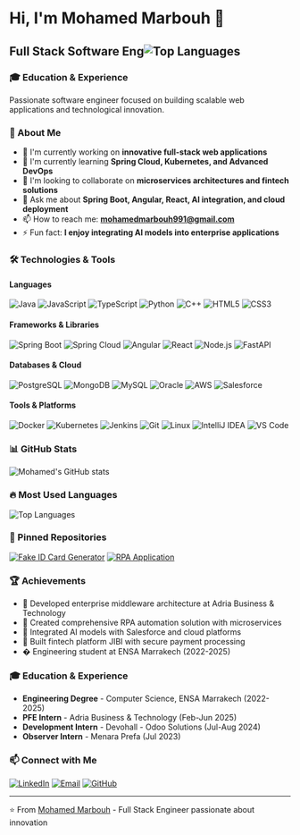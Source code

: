 # Hi, I'm Mohamed Marbouh 👋

## Full Stack Software Eng![Top Languages](https://github-readme-stats.vercel.app/api/top-langs/?username=GithubMarbouh&layout=compact&theme=dark)

### 🎓 Education & Experience

Passionate software engineer focused on building scalable web applications and technological innovation.

### 🚀 About Me
- 🔭 I'm currently working on **innovative full-stack web applications**
- 🌱 I'm currently learning **Spring Cloud, Kubernetes, and Advanced DevOps**
- 👯 I'm looking to collaborate on **microservices architectures and fintech solutions**
- 💬 Ask me about **Spring Boot, Angular, React, AI integration, and cloud deployment**
- 📫 How to reach me: **mohamedmarbouh991@gmail.com**
- ⚡ Fun fact: **I enjoy integrating AI models into enterprise applications**

### 🛠️ Technologies & Tools

#### Languages
![Java](https://img.shields.io/badge/-Java-007396?style=flat&logo=java&logoColor=white)
![JavaScript](https://img.shields.io/badge/-JavaScript-F7DF1E?style=flat&logo=javascript&logoColor=black)
![TypeScript](https://img.shields.io/badge/-TypeScript-3178C6?style=flat&logo=typescript&logoColor=white)
![Python](https://img.shields.io/badge/-Python-3776AB?style=flat&logo=python&logoColor=white)
![C++](https://img.shields.io/badge/-C++-00599C?style=flat&logo=c%2B%2B&logoColor=white)
![HTML5](https://img.shields.io/badge/-HTML5-E34F26?style=flat&logo=html5&logoColor=white)
![CSS3](https://img.shields.io/badge/-CSS3-1572B6?style=flat&logo=css3&logoColor=white)

#### Frameworks & Libraries
![Spring Boot](https://img.shields.io/badge/-Spring%20Boot-6DB33F?style=flat&logo=spring&logoColor=white)
![Spring Cloud](https://img.shields.io/badge/-Spring%20Cloud-6DB33F?style=flat&logo=spring&logoColor=white)
![Angular](https://img.shields.io/badge/-Angular-DD0031?style=flat&logo=angular&logoColor=white)
![React](https://img.shields.io/badge/-React-61DAFB?style=flat&logo=react&logoColor=black)
![Node.js](https://img.shields.io/badge/-Node.js-339933?style=flat&logo=node.js&logoColor=white)
![FastAPI](https://img.shields.io/badge/-FastAPI-009688?style=flat&logo=fastapi&logoColor=white)

#### Databases & Cloud
![PostgreSQL](https://img.shields.io/badge/-PostgreSQL-336791?style=flat&logo=postgresql&logoColor=white)
![MongoDB](https://img.shields.io/badge/-MongoDB-47A248?style=flat&logo=mongodb&logoColor=white)
![MySQL](https://img.shields.io/badge/-MySQL-4479A1?style=flat&logo=mysql&logoColor=white)
![Oracle](https://img.shields.io/badge/-Oracle-F80000?style=flat&logo=oracle&logoColor=white)
![AWS](https://img.shields.io/badge/-AWS-232F3E?style=flat&logo=amazon-aws&logoColor=white)
![Salesforce](https://img.shields.io/badge/-Salesforce-00A1E0?style=flat&logo=salesforce&logoColor=white)

#### Tools & Platforms
![Docker](https://img.shields.io/badge/-Docker-2496ED?style=flat&logo=docker&logoColor=white)
![Kubernetes](https://img.shields.io/badge/-Kubernetes-326CE5?style=flat&logo=kubernetes&logoColor=white)
![Jenkins](https://img.shields.io/badge/-Jenkins-D24939?style=flat&logo=jenkins&logoColor=white)
![Git](https://img.shields.io/badge/-Git-F05032?style=flat&logo=git&logoColor=white)
![Linux](https://img.shields.io/badge/-Linux-FCC624?style=flat&logo=linux&logoColor=black)
![IntelliJ IDEA](https://img.shields.io/badge/-IntelliJ%20IDEA-000000?style=flat&logo=intellij-idea&logoColor=white)
![VS Code](https://img.shields.io/badge/-VS%20Code-007ACC?style=flat&logo=visual-studio-code&logoColor=white)

### 📊 GitHub Stats

![Mohamed's GitHub stats](https://github-readme-stats.vercel.app/api?username=GithubMarbouh&show_icons=true&theme=dark)

### 🔥 Most Used Languages

![Top Languages](https://github-readme-stats.vercel.app/api/top-langs/?username=GithubMarbouh&layout=compact&theme=dark)

### 📌 Pinned Repositories

[![Fake ID Card Generator](https://github-readme-stats.vercel.app/api/pin/?username=GithubMarbouh&repo=fake-id-generator&theme=dark)](https://github.com/GithubMarbouh/fake-id-generator)
[![RPA Application](https://github-readme-stats.vercel.app/api/pin/?username=GithubMarbouh&repo=rpa-automation&theme=dark)](https://github.com/GithubMarbouh/rpa-automation)

### 🏆 Achievements
- 🥇 Developed enterprise middleware architecture at Adria Business & Technology
- 🤖 Created comprehensive RPA automation solution with microservices
- 🧠 Integrated AI models with Salesforce and cloud platforms
- 💼 Built fintech platform JIBI with secure payment processing
- � Engineering student at ENSA Marrakech (2022-2025)

### 🎓 Education & Experience
- **Engineering Degree** - Computer Science, ENSA Marrakech (2022-2025)
- **PFE Intern** - Adria Business & Technology (Feb-Jun 2025)
- **Development Intern** - Devohall - Odoo Solutions (Jul-Aug 2024)
- **Observer Intern** - Menara Prefa (Jul 2023)

### 📫 Connect with Me

[![LinkedIn](https://img.shields.io/badge/-LinkedIn-0077B5?style=flat&logo=linkedin&logoColor=white)](https://linkedin.com/in/Mohamed-Marbouh)
[![Email](https://img.shields.io/badge/-Email-D14836?style=flat&logo=gmail&logoColor=white)](mailto:mohamedmarbouh991@gmail.com)
[![GitHub](https://img.shields.io/badge/-GitHub-181717?style=flat&logo=github&logoColor=white)](https://github.com/GithubMarbouh)

---

⭐️ From [Mohamed Marbouh](https://github.com/GithubMarbouh) - Full Stack Engineer passionate about innovation
